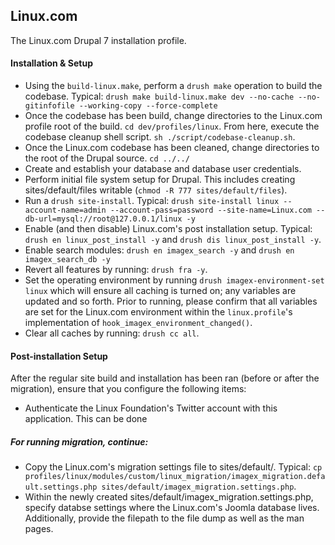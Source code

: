 ## Linux.com

The Linux.com Drupal 7 installation profile.

#### Installation & Setup

* Using the `build-linux.make`, perform a `drush make` operation to build the codebase. Typical: `drush make build-linux.make dev --no-cache --no-gitinfofile --working-copy --force-complete`
* Once the codebase has been build, change directories to the Linux.com profile root of the build. `cd dev/profiles/linux`. From here, execute the codebase cleanup shell script. `sh ./script/codebase-cleanup.sh`.
* Once the Linux.com codebase has been cleaned, change directories to the root of the Drupal source. `cd ../../`
* Create and establish your database and database user credentials.
* Perform initial file system setup for Drupal. This includes creating sites/default/files writable (`chmod -R 777 sites/default/files`).
* Run a `drush site-install`. Typical: `drush site-install linux --account-name=admin --account-pass=password --site-name=Linux.com --db-url=mysql://root@127.0.0.1/linux -y`
* Enable (and then disable) Linux.com's post installation setup. Typical: `drush en linux_post_install -y` and `drush dis linux_post_install -y`.
* Enable search modules: `drush en imagex_search -y` and `drush en imagex_search_db -y`
* Revert all features by running: `drush fra -y`.
* Set the operating environment by running `drush imagex-environment-set linux` which will ensure all caching is turned on; any variables are updated and so forth. Prior to running, please confirm that all variables are set for the Linux.com environment within the `linux.profile`'s implementation of `hook_imagex_environment_changed()`.
* Clear all caches by running: `drush cc all`.

#### Post-installation Setup

After the regular site build and installation has been ran (before or after the migration), ensure that you configure the following items:

* Authenticate the Linux Foundation's Twitter account with this application. This can be done

##### For running migration, continue:
* Copy the Linux.com's migration settings file to sites/default/. Typical: `cp profiles/linux/modules/custom/linux_migration/imagex_migration.default.settings.php sites/default/imagex_migration.settings.php`.
* Within the newly created sites/default/imagex_migration.settings.php, specify databse settings where the Linux.com's Joomla database lives. Additionally, provide the filepath to the file dump as well as the man pages.
